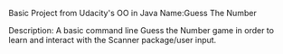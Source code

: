 Basic Project from Udacity's OO in Java
Name:Guess The Number


Description: A basic command line Guess the Number game in order to learn and interact with the Scanner package/user input.